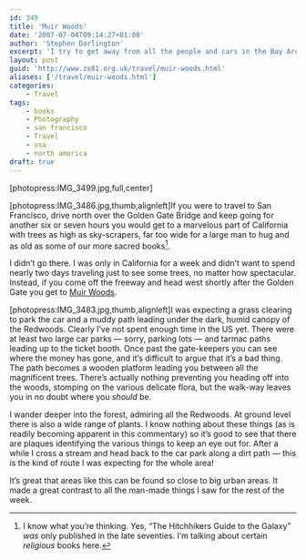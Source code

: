 ```yaml
---
id: 349
title: 'Muir Woods'
date: '2007-07-04T09:14:27+01:00'
author: 'Stephen Darlington'
excerpt: 'I try to get away from all the people and cars in the Bay Area and visit Muir Woods.'
layout: post
guid: 'http://www.zx81.org.uk/travel/muir-woods.html'
aliases: ['/travel/muir-woods.html']
categories:
    - Travel
tags:
    - books
    - Photography
    - san francisco
    - Travel
    - usa
    - north america
draft: true
---
```


\[photopress:IMG\_3499.jpg,full,center\]

\[photopress:IMG\_3486.jpg,thumb,alignleft\]If you were to travel to San Francisco, drive north over the Golden Gate Bridge and keep going for another six or seven hours you would get to a marvelous part of California with trees as high as sky-scrapers, far too wide for a large man to hug and as old as some of our more sacred books[^1].

I didn’t go there. I was only in California for a week and didn’t want to spend nearly two days traveling just to see some trees, no matter how spectacular. Instead, if you come off the freeway and head west shortly after the Golden Gate you get to [Muir Woods](http://www.nps.gov/muwo/ "Muir Woods").

\[photopress:IMG\_3483.jpg,thumb,alignleft\]I was expecting a grass clearing to park the car and a muddy path leading under the dark, humid canopy of the Redwoods. Clearly I’ve not spent enough time in the US yet. There were at least two large car parks — sorry, parking lots — and tarmac paths leading up to the ticket booth. Once past the gate-keepers you can see where the money has gone, and it’s difficult to argue that it’s a bad thing. The path becomes a wooden platform leading you between all the magnificent trees. There’s actually nothing preventing you heading off into the woods, stomping on the various delicate flora, but the walk-way leaves you in no doubt where you *should* be.

I wander deeper into the forest, admiring all the Redwoods. At ground level there is also a wide range of plants. I know nothing about these things (as is readily becoming apparent in this commentary) so it’s good to see that there are plaques identifying the various things to keep an eye out for. After a while I cross a stream and head back to the car park along a dirt path — this is the kind of route I was expecting for the whole area!

It’s great that areas like this can be found so close to big urban areas. It made a great contrast to all the man-made things I saw for the rest of the week.
[^1]: I know what you’re thinking. Yes, “The Hitchhikers Guide to the Galaxy” *was* only published in the late seventies. I’m talking about certain *religious* books here.

